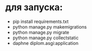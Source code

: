 # для запуска:
- pip install requirements.txt
- python manage.py makemigrations
- python manage.py migrate
- python manage.py collectstatic
- daphne diplom.asgi:application